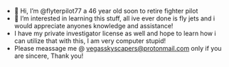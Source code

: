 - 👋 Hi, I’m @flyterpilot77 a 46 year old soon to retire fighter pilot 
- 👀 I’m interested in learning this stuff, all ive ever done is fly jets and i would appreciate anyones knowledge and assistance!
- I have my private investigator license as well and hope to learn how i can utilize that with this, I am very computer stupid!
- Please meassage me @ vegasskyscapers@protonmail.com only if you are sincere, Thank you!

<!---
flyterpilot77/flyterpilot77 is a ✨ special ✨ repository because its `README.md` (this file) appears on your GitHub profile.
You can click the Preview link to take a look at your changes.
--->
